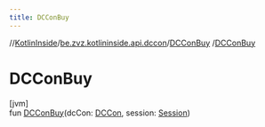 ```yaml
---
title: DCConBuy
---
```

//[KotlinInside](../../../index.html)/[be.zvz.kotlininside.api.dccon](../index.html)/[DCConBuy](index.html)
/[DCConBuy](-d-c-con-buy.html)

# DCConBuy

[jvm]\
fun [DCConBuy](-d-c-con-buy.html)(dcCon: [DCCon](../../be.zvz.kotlininside.api.type/-d-c-con/index.html),
session: [Session](../../be.zvz.kotlininside.session/-session/index.html))




